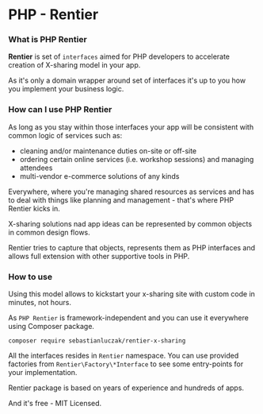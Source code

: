 # PHP - Rentier

### What is PHP Rentier

**Rentier** is set of `interfaces` aimed for PHP developers to accelerate creation of X-sharing model in your app.

As it's only a domain wrapper around set of interfaces it's up to you how you implement your business logic.

### How can I use PHP Rentier
As long as you stay within those interfaces your app will be consistent with common logic of services such as:
- cleaning and/or maintenance duties on-site or off-site
- ordering certain online services (i.e. workshop sessions) and managing attendees
- multi-vendor e-commerce solutions of any kinds

Everywhere, where you're managing shared resources as services and has to deal with things like planning and management - that's where PHP Rentier kicks in.

X-sharing solutions nad app ideas can be represented by common objects in common design flows. 

Rentier tries to capture that objects, represents them as PHP interfaces and allows full extension with other supportive tools in PHP.

### How to use
Using this model allows to kickstart your x-sharing site with custom code in minutes, not hours.

As `PHP Rentier` is framework-independent and you can use it everywhere using Composer package.

```shell
composer require sebastianluczak/rentier-x-sharing
```

All the interfaces resides in `Rentier` namespace.
You can use provided factories from `Rentier\Factory\*Interface` to see some entry-points for your implementation.

Rentier package is based on years of experience and hundreds of apps.

And it's free - MIT Licensed.